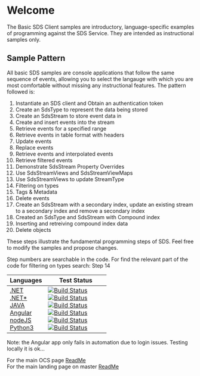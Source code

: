 Welcome
========

The Basic SDS Client samples are introductory, language-specific examples of programming against the SDS Service. They are intended as instructional samples only.

Sample Pattern
--------------

All basic SDS samples are console applications that follow the same sequence of events, allowing you to select the langauge with which you are most comfortable without missing any instructional features. The pattern followed is:

1.  Instantiate an SDS client and Obtain an authentication token
2.  Create an SdsType to represent the data being stored
3.  Create an SdsStream to store event data in
4.  Create and insert events into the stream
5.  Retrieve events for a specified range
6.  Retrieve events in table format with headers
7.  Update events
8.  Replace events
9.  Retrieve events and interpolated events 
10. Retrieve filtered events 
11. Demonstrate SdsStream Property Overrides
12. Use SdsStreamViews and SdsStreamViewMaps
13. Use SdsStreamViews to update StreamType
14. Filtering on types 
15. Tags & Metadata
16. Delete events
17. Create an SdsStream with a secondary index, update an existing stream to a secondary index and remove a secondary index
18. Created an SdsType and SdsStream with Compound index
19. Inserting and retreiving compound index data
20. Delete objects

These steps illustrate the fundamental programming steps of SDS.  Feel free to modify the samples and propose changes.

Step numbers are searchable in the code.  For find the relevant part of the code for filtering on types search: Step 14


|Languages|&nbsp;&nbsp;&nbsp;&nbsp;&nbsp;&nbsp;&nbsp;Test&nbsp;Status&nbsp;&nbsp;&nbsp;&nbsp;&nbsp;&nbsp;&nbsp;
------|------------
<a href="DotNet/SdsClientLibraries/SdsClientLibraries">.NET</a><br /><a href="DotNet/SdsRestApiCore">.NET*</a><br /><a href="Java/sdsjava">JAVA</a><br /><a href="JavaScript/Angular">Angular</a><br /><a href="JavaScript/NodeJs">nodeJS</a><br /><a href="Python/SDSPy/Python3">Python3</a> | [![Build Status](https://osisoft.visualstudio.com/Engineering%20Incubation/_apis/build/status/OSIsoft_OCS_Samples-CI?branchName=master&jobName=SDSDotNet)](https://osisoft.visualstudio.com/Engineering%20Incubation/_build/latest?definitionId=4334&branchName=master) <br />[![Build Status](https://osisoft.visualstudio.com/Engineering%20Incubation/_apis/build/status/OSIsoft_OCS_Samples-CI?branchName=master&jobName=SDSDotNetAPI)](https://osisoft.visualstudio.com/Engineering%20Incubation/_build/latest?definitionId=4334&branchName=master) <br /> [![Build Status](https://osisoft.visualstudio.com/Engineering%20Incubation/_apis/build/status/OSIsoft_OCS_Samples-CI?branchName=master&jobName=SDSJava)](https://osisoft.visualstudio.com/Engineering%20Incubation/_build/latest?definitionId=4334&branchName=master) <br />[![Build Status](https://osisoft.visualstudio.com/Engineering%20Incubation/_apis/build/status/OSIsoft_OCS_Samples-CI?branchName=master&jobName=SDSangJS)](https://osisoft.visualstudio.com/Engineering%20Incubation/_build/latest?definitionId=4334&branchName=master)<br />[![Build Status](https://osisoft.visualstudio.com/Engineering%20Incubation/_apis/build/status/OSIsoft_OCS_Samples-CI?branchName=master&jobName=SDSnodeJS)](https://osisoft.visualstudio.com/Engineering%20Incubation/_build/latest?definitionId=4334&branchName=master) <br /> [![Build Status](https://osisoft.visualstudio.com/Engineering%20Incubation/_apis/build/status/OSIsoft_OCS_Samples-CI?branchName=master&jobName=SDSPy)](https://osisoft.visualstudio.com/Engineering%20Incubation/_build/latest?definitionId=4334&branchName=master)



Note: the Angular app only fails in automation due to login issues.  Testing locally it is ok... 

For the main OCS page [ReadMe](../../)<br />
For the main landing page on master [ReadMe](https://github.com/osisoft/OSI-Samples)
